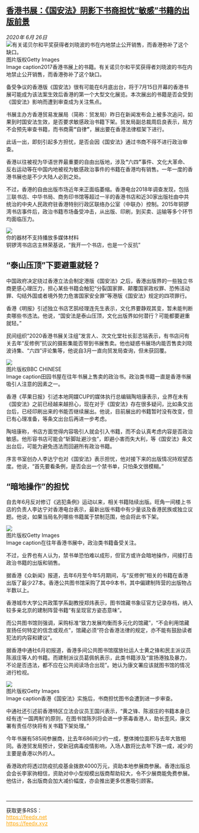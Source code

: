 <!--1593139596000-->
[香港书展：《国安法》阴影下书商担忧“敏感”书籍的出版前景](http://www.bbc.com/zhongwen/simp/chinese-news-53162053)
------

<div><i>2020年 6月 26日</i></div><div><div class="story-body__inner" property="articleBody"><div class="media-landscape has-caption full-width lead"><span class="image-and-copyright-container"><img class="js-image-replace" alt="有关诺贝尔和平奖获得者刘晓波的书在内地禁止公开销售，而香港弥补了这个缺口。" src="https://images.weserv.nl/?url=ichef.bbci.co.uk/news/640/cpsprodpb/185C9/production/_113058799_whatsubject.jpg"><span class="off-screen">图片版权</span><span class="story-image-copyright">Getty Images</span></span><figcaption class="media-caption"><span class="off-screen">Image caption</span><span class="media-caption__text">2017香港书展上的书籍。有关诺贝尔和平奖获得者刘晓波的书在内地禁止公开销售，而香港弥补了这个缺口。</span></figcaption></div><p class="story-body__introduction">备受争议的香港版《国安法》很有可能在6月底出台，将于7月15日开幕的香港书展可能成为该法案生效后香港的第一个大型文化展览。本次展出的书籍是否会受到《国安法》影响而遭到审查成为关注焦点。 </p><div id="bbccom_mpu_3" class="bbccom_slot mpu-ad" aria-hidden="true"><div class="bbccom_advert"></div></div><p>书展主办方香港贸易发展局（简称：贸发局）昨日在新闻发布会上被多次追问，如果到时国安法生效，是否要求敏感政治书籍下架。贸发局副总裁周启良表示，局方不会预先审查书籍，而书商需<strong>“</strong>自律<strong>”</strong>，展出要在香港法律框架下进行。 </p><p>此话一出，即刻引起多方担忧，是否会因《国安法》通过书商不得不进行政治审查。</p><div id="bbccom_mpu_1_2" class="bbccom_slot mpu-ad" aria-hidden="true"><div class="bbccom_advert"></div></div><p>香港以往被视为华语世界最重要的自由出版地，涉及<strong>“</strong>六四<strong>”</strong>事件、文化大革命、反右运动等在中国内地被视为敏感政治事件的书籍在香港均有销售。一年一度的香港书展也是不少大陆人必到之处。 </p><p>不过，香港的自由出版市场近年来正面临萎缩。香港电台2018年调查发现，包括三联书店、中华书局、商务印书馆等超过一半的香港书店和近30家出版社由中共统治的中央人民政府驻香港特别行政区联络办公室（中联办）控制。2015年铜锣湾书店事件后，政治书籍市场备受冲击，从出版、印刷，到买卖、运输等多个环节均面临压力。</p><div class="media-with-caption"><div class="player-with-placeholder"><img class="media-placeholder player-with-placeholder__image narrative-video-placeholder" src="https://images.weserv.nl/?url=ichef.bbci.co.uk/images/ic/720x405/p08blsq9.jpg"><div class="player-with-placeholder__caption">你的器材不支持播放多媒体材料</div><div class="player-with-placeholder"><div class="media-player-wrapper"><div class="js-media-player-unprocessed media-player" data-playable='{"settings":{"counterName":"zhongwensimp.chinese_news.story.53162053.page","edition":"US","pageType":"eav2","uniqueID":"53162053","ui":{"locale":{"lang":"zh-hans"}},"externalEmbedUrl":"https:\/\/www.bbc.com\/zhongwen\/simp\/chinese-news-53162053\/embed","insideIframe":false,"statsObject":{"clipPID":"p08blsf2"},"playlistObject":{"title":"\u94dc\u9523\u6e7e\u4e66\u5e97\uff1a\u5e97\u4e3b\u6797\u8363\u57fa\u8bf4\uff0c\u201c\u6211\u5f00\u4e00\u4e2a\u4e66\u5e97\uff0c\u4e5f\u662f\u4e00\u4e2a\u53cd\u6297\u201d","holdingImageURL":"https:\/\/ichef.bbci.co.uk\/images\/ic\/$recipe\/p08blsq9.jpg","guidance":"","embedRights":"allowed","summary":"\u94dc\u9523\u6e7e\u4e66\u5e97\uff1a\u5e97\u4e3b\u6797\u8363\u57fa\u8bf4\uff0c\u201c\u6211\u5f00\u4e00\u4e2a\u4e66\u5e97\uff0c\u4e5f\u662f\u4e00\u4e2a\u53cd\u6297\u201d","liveRewind":false,"simulcast":false,"items":[{"vpid":"p08blsf6","live":false,"duration":130,"kind":"programme"}]}},"otherSettings":{"advertisingAllowed":true,"continuousPlayCfg":{"enabled":false},"isAutoplayOnForAudience":false}}'></div></div></div></div>    <figcaption class="media-with-caption__caption"><span class="off-screen"></span>铜锣湾书店店主林荣基说，“我开一个书店，也是一个反抗”</figcaption></div><h2 class="story-body__crosshead">“泰山压顶”下要避重就轻？</h2><p>中国政府决定绕过香港立法会制定港版《国安法》之后，香港出版界的一些独立书商更感心理压力，担心某些书籍会触犯“分裂国家罪、颠覆国家政权罪、恐怖活动罪、勾结外国或者境外势力危害国家安全罪”等港版《国安法》规定的四项罪行。 </p><p>香港《明报》引述独立书店艺鹄经理连先生表示，文化界要静观其变，暂未能判断卖哪些书违法。他说，“国安法是泰山压顶，文化出版界如何潜行？可能都要避重就轻。” </p><p>民间组织“2020香港书展关注组”发言人、次文化堂社长彭志铭表示，有书店问有关去年“反修例”抗议的摄影集能否带到书展售卖。他也疑惑书展场内能否售卖刘晓波诗集、“六四”评论集等，他说自3月一直向贸发局查询，但未获回覆。 </p><div class="media-landscape has-caption full-width"><span class="image-and-copyright-container"><img src="https://images.weserv.nl/?url=ichef.bbci.co.uk/news/640/cpsprodpb/11099/production/_113058796_mediaitem102656454.jpg"><br><span class="off-screen">图片版权</span><span class="story-image-copyright">BBC CHINESE</span></span><figcaption class="media-caption"><span class="off-screen">Image caption</span><span class="media-caption__text">田园书屋在往年书展上售卖的政治书。政治类书籍一直是香港书展吸引人注意的因素之一。</span></figcaption></div><p>香港《苹果日报》引述本地网媒CUP的媒体执行总编辑陶培康表示，业界在未有《国安法》之前已经越来越担心，现在对于《国安法》存在很多疑问，比如条文出台后，已经印刷出来的书能否继续展出。他说，目前展出的书籍暂时没有改变，但已有心理准备，等条文出台后再进一步考虑。 </p><p>陶培康称，书店方面觉得内容吸引人就会引入书籍，而不会认真考虑内容是否政治敏感。他形容书店可能会“斩脚趾避沙虫”，即避小害而失大利，等《国安法》条文出台后，可能为避免违法而回避所有政治书籍。 </p><p>序言书室创办人李达宁也对《国安法》表示担忧，他对接下来的出版情况持观望态度。他说，“首先要看条例，是否会出一个禁书单，只怕条文很模糊。” </p><h2 class="story-body__crosshead">“暗地操作”的担忧</h2><p>自去年6月反对修订《逃犯条例》运动以来，相关书籍陆续出版。旺角一间楼上书店的负责人李达宁对香港电台表示，最新出版书籍中有少量谈及香港民族或独立议题。他说，如果当局名列哪些书籍属于禁制范围，他会将此书下架。 </p><div class="media-landscape has-caption full-width"><span class="image-and-copyright-container"><img src="https://images.weserv.nl/?url=ichef.bbci.co.uk/news/640/cpsprodpb/0375/production/_113058800_whatsubject.jpg"><br><span class="off-screen">图片版权</span><span class="story-image-copyright">Getty Images</span></span><figcaption class="media-caption"><span class="off-screen">Image caption</span><span class="media-caption__text">在往年香港书展中，政治类书籍备受关注。</span></figcaption></div><p>不过，业界也有人认为，禁书单恐怕难以成形，但官方或许会暗地操作，间接打击政治书籍的出版和销售。 </p><p>据香港《众新闻》报道，去年6月至今年5月期间，与“反修例”相关的书籍在香港出版了最少27本。香港公共图书馆采购了其中9本书，其中偏建制阵营的出版物占半数以上。 </p><p>香港城市大学公共政策学系副教授郑炜表示，图书馆藏书象征官方记录存档，纳入较多亲北京的建制阵营书籍“有呈现官方姿态意味”。 </p><p>而公共图书馆则强调，采购标准“致力发展均衡而多元化的馆藏”，“不会利用馆藏宣扬任何特定的信念或观点”，馆藏必须“符合香港法律的规定，亦不能有鼓励读者犯法的内容和建议”。 </p><p>据香港中通社6月初报道，香港多间公共图书馆摆放社运人士黄之锋和民主派议员陈淑庄等人的书籍。而建制派议员葛佩帆表示，此类书籍涉及“宣扬港独及暴力，不论是否违法，都不应在公共阅读场合出现”。她认为康文署应该就图书馆的情况进行检视。 </p><div class="media-landscape has-caption full-width"><span class="image-and-copyright-container"><img src="https://images.weserv.nl/?url=ichef.bbci.co.uk/news/640/cpsprodpb/2A85/production/_113058801_whatsubject.jpg"><br><span class="off-screen">图片版权</span><span class="story-image-copyright">Getty Images</span></span><figcaption class="media-caption"><span class="off-screen">Image caption</span><span class="media-caption__text">香港《国安法》实施后，书商担忧图书会遭到进一步审查。</span></figcaption></div><p>中通社还引述前香港特区立法会议员王国兴表示，“黄之锋、陈淑庄的书籍本身已经有违‘一国两制’的原则，在图书馆陈列将会进一步荼毒香港人，助长歪风，康文署有责任尽快将有关书籍下架处理。” </p><p>今年书展有585间参展商，比去年686间少约一成，整体摊位面积与去年大致相同。香港贸发局预计，受新冠病毒疫情影响，入场人数将比去年下跌一成，减少的主要是香港以外的人。 </p><p>香港政府将透过防疫抗疫基金拨款4000万元，资助本地参展商参展。香港出版总会会长李家驹相信，资助对中小型规模出版商帮助较大，令不少展商能免费参展。他估计，各出版商会加大减价幅度，亦会推出更多优惠吸引顾客。 </p></div></div><br><hr><div>获取更多RSS：<br><a href="https://feedx.net" style="color:orange" target="_blank">https://feedx.net</a> <br><a href="https://feedx.xyz" style="color:orange" target="_blank">https://feedx.xyz</a><br></div>
